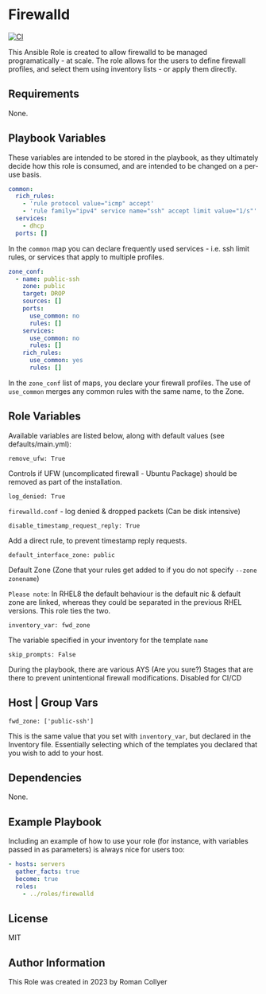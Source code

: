 Firewalld
=========

[![CI](https://github.com/deitChi/ansible-role-firewalld/actions/workflows/molecule.yml/badge.svg)](https://github.com/deitChi/ansible-role-firewalld/actions/workflows/molecule.yml)

This Ansible Role is created to allow firewalld to be managed programatically - at scale. The role allows for the users to define firewall profiles, and select them using inventory lists - or apply them directly.

Requirements
------------

None.

Playbook Variables
------------------

These variables are intended to be stored in the playbook, as they ultimately decide how this role is consumed, and are intended to be changed on a per-use basis.

```yaml
common:
  rich_rules:
    - 'rule protocol value="icmp" accept'
    - 'rule family="ipv4" service name="ssh" accept limit value="1/s"'
  services:
    - dhcp
  ports: []
```

In the `common` map you can declare frequently used services - i.e. ssh limit rules, or services that apply to multiple profiles.

```yaml
zone_conf:
  - name: public-ssh
    zone: public
    target: DROP
    sources: []
    ports:
      use_common: no
      rules: []
    services:
      use_common: no
      rules: []
    rich_rules:
      use_common: yes
      rules: []
```

In the `zone_conf` list of maps, you declare your firewall profiles. The use of `use_common` merges any common rules with the same name, to the Zone.

Role Variables
--------------

Available variables are listed below, along with default values (see defaults/main.yml):

    remove_ufw: True

Controls if UFW (uncomplicated firewall - Ubuntu Package) should be removed as part of the installation.

    log_denied: True

`firewalld.conf` - log denied & dropped packets (Can be disk intensive)

    disable_timestamp_request_reply: True

Add a direct rule, to prevent timestamp reply requests.

    default_interface_zone: public

Default Zone (Zone that your rules get added to if you do not specify `--zone zonename`) 

`Please note`: In RHEL8 the default behaviour is the default nic & default zone are linked, whereas they could be separated in the previous RHEL versions. This role ties the two.

    inventory_var: fwd_zone

The variable specified in your inventory for the template `name`

    skip_prompts: False

During the playbook, there are various AYS (Are you sure?) Stages that are there to prevent unintentional firewall modifications. Disabled for CI/CD

Host | Group Vars
-----------------

    fwd_zone: ['public-ssh']

This is the same value that you set with `inventory_var`, but declared in the Inventory file. Essentially selecting which of the templates you declared that you wish to add to your host.


Dependencies
------------

None.

Example Playbook
----------------

Including an example of how to use your role (for instance, with variables passed in as parameters) is always nice for users too:

```yaml
- hosts: servers
  gather_facts: true
  become: true
  roles:
    - ../roles/firewalld
```

License
-------

MIT

Author Information
------------------

This Role was created in 2023 by Roman Collyer